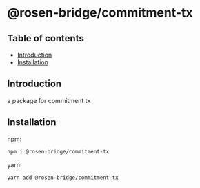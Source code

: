 # @rosen-bridge/commitment-tx

## Table of contents

- [Introduction](#introduction)
- [Installation](#installation)

## Introduction

a package for commitment tx

## Installation

npm:

```sh
npm i @rosen-bridge/commitment-tx
```

yarn:

```sh
yarn add @rosen-bridge/commitment-tx
```
